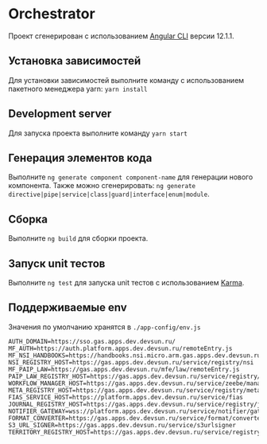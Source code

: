 # Orchestrator

Проект сгенерирован с использованием [Angular CLI](https://github.com/angular/angular-cli) версии 12.1.1.

## Установка зависимостей

Для установки зависимостей выполните команду с использованием пакетного менеджера yarn: `yarn install`

## Development server

Для запуска проекта выполните команду `yarn start`

## Генерация элементов кода

Выполните `ng generate component component-name` для генерации нового компонента. Также можно сгенерировать: `ng generate directive|pipe|service|class|guard|interface|enum|module`.

## Сборка

Выполните `ng build` для сборки проекта.

## Запуск unit тестов

Выполните `ng test` для запуска unit тестов с использованием [Karma](https://karma-runner.github.io).

## Поддерживаемые env
Значения по умолчанию хранятся в `./app-config/env.js`
```
AUTH_DOMAIN=https://sso.gas.apps.dev.devsun.ru/
MF_AUTH=https://auth.platform.apps.dev.devsun.ru/remoteEntry.js
MF_NSI_HANDBOOKS=https://handbooks.nsi.micro.arm.gas.apps.dev.devsun.ru/remoteEntry.js
NSI_REGISTRY_HOST=https://gas.apps.dev.devsun.ru/service/registry/nsi
MF_PAIP_LAW=https://gas.apps.dev.devsun.ru/mfe/law/remoteEntry.js
PAIP_LAW_REGISTRY_HOST=https://gas.apps.dev.devsun.ru/service/registry/legal
WORKFLOW_MANAGER_HOST=https://gas.apps.dev.devsun.ru/service/zeebe/manager
META_REGISTRY_HOST=https://gas.apps.dev.devsun.ru/service/registry/meta
FIAS_SERVICE_HOST=https://platform.apps.dev.devsun.ru/service/fias
JOURNAL_REGISTRY_HOST=https://gas.apps.dev.devsun.ru/service/registry/journal
NOTIFIER_GATEWAY=wss://platform.apps.dev.devsun.ru/service/notifier/gateway
FORMAT_CONVERTER=https://gas.apps.dev.devsun.ru/service/format/converter
S3_URL_SIGNER=https://gas.apps.dev.devsun.ru/service/s3urlsigner
TERRITORY_REGISTRY_HOST=https://gas.apps.dev.devsun.ru/service/registry/territory
```
